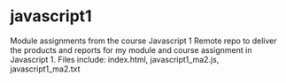 # javascript1
Module assignments from the course Javascript 1
Remote repo to deliver the products and reports for my module and course assignment in Javascript 1.
Files include: index.html, javascript1_ma2.js, javascript1_ma2.txt
